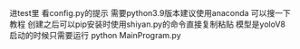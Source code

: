 进test里 看config.py的提示
需要python3.9版本建议使用anaconda
可以搜一下教程
创建之后可以pip安装时使用shiyan.py的命令直接复制粘贴
模型是yoloV8
启动的时候只需要运行 python MainProgram.py
